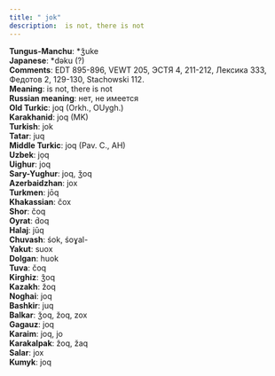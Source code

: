 ```yaml
---
title: " jok"
description:  is not, there is not
---
```


<strong>Tungus-Manchu</strong>:  *ǯuke<br>
<strong>Japanese</strong>:  *dǝku (?)<br>
<strong>Comments</strong>:  EDT 895-896, VEWT 205, ЭСТЯ 4, 211-212, Лексика 333, Федотов 2, 129-130, Stachowski 112.<br>
<strong>Meaning</strong>:  is not, there is not<br>
<strong>Russian meaning</strong>:  нет, не имеется<br>
<strong>Old Turkic</strong>:  joq (Orkh., OUygh.)<br>
<strong>Karakhanid</strong>:  joq (MK)<br>
<strong>Turkish</strong>:  jok<br>
<strong>Tatar</strong>:  juq<br>
<strong>Middle Turkic</strong>:  joq (Pav. C., AH)<br>
<strong>Uzbek</strong>:  jọq<br>
<strong>Uighur</strong>:  joq<br>
<strong>Sary-Yughur</strong>:  joq, ǯoq<br>
<strong>Azerbaidzhan</strong>:  jox<br>
<strong>Turkmen</strong>:  jōq<br>
<strong>Khakassian</strong>:  čox<br>
<strong>Shor</strong>:  čoq<br>
<strong>Oyrat</strong>:  d́oq<br>
<strong>Halaj</strong>:  jūq<br>
<strong>Chuvash</strong>:  śok, śoɣal-<br>
<strong>Yakut</strong>:  suox<br>
<strong>Dolgan</strong>:  huok<br>
<strong>Tuva</strong>:  čoq<br>
<strong>Kirghiz</strong>:  ǯoq<br>
<strong>Kazakh</strong>:  žoq<br>
<strong>Noghai</strong>:  joq<br>
<strong>Bashkir</strong>:  juq<br>
<strong>Balkar</strong>:  ǯoq, žoq, zox<br>
<strong>Gagauz</strong>:  joq<br>
<strong>Karaim</strong>:  joq, jo<br>
<strong>Karakalpak</strong>:  žoq, žaq<br>
<strong>Salar</strong>:  jox<br>
<strong>Kumyk</strong>:  joq<br>


